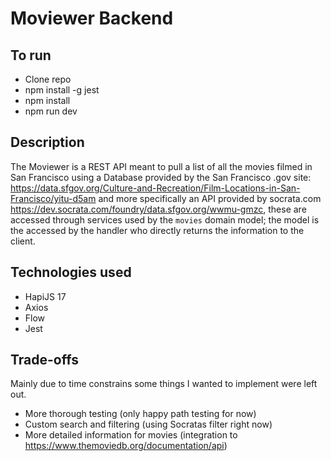 # Moviewer Backend
## To run
- Clone repo
- npm install -g jest
- npm install
- npm run dev

## Description
The Moviewer is a REST API meant to pull a list of all the movies filmed in San Francisco
using a Database provided by the San Francisco .gov site:
https://data.sfgov.org/Culture-and-Recreation/Film-Locations-in-San-Francisco/yitu-d5am
and more specifically an API provided by socrata.com https://dev.socrata.com/foundry/data.sfgov.org/wwmu-gmzc,
these are accessed through services used by the `movies` domain model; the model is the accessed by the handler who
directly returns the information to the client.

## Technologies used
- HapiJS 17
- Axios
- Flow
- Jest

## Trade-offs
Mainly due to time constrains some things I wanted to implement were left out.
- More thorough testing (only happy path testing for now)
- Custom search and filtering (using Socratas filter right now)
- More detailed information for movies (integration to https://www.themoviedb.org/documentation/api)